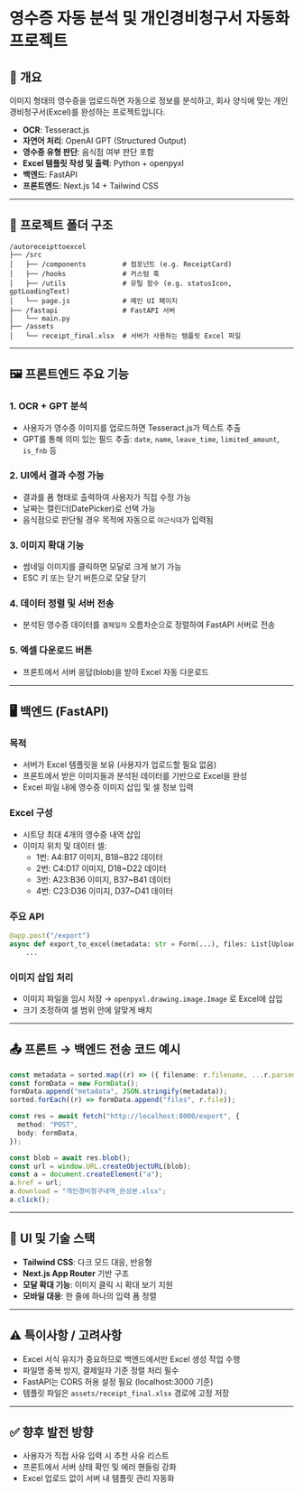 # 영수증 자동 분석 및 개인경비청구서 자동화 프로젝트

## 📌 개요

이미지 형태의 영수증을 업로드하면 자동으로 정보를 분석하고, 회사 양식에 맞는 개인경비청구서(Excel)를 완성하는 프로젝트입니다.

- **OCR**: Tesseract.js
- **자연어 처리**: OpenAI GPT (Structured Output)
- **영수증 유형 판단**: 음식점 여부 판단 포함
- **Excel 템플릿 작성 및 출력**: Python + openpyxl
- **백엔드**: FastAPI
- **프론트엔드**: Next.js 14 + Tailwind CSS

---

## 📁 프로젝트 폴더 구조

```
/autoreceipttoexcel
├── /src
│   ├── /components         # 컴포넌트 (e.g. ReceiptCard)
│   ├── /hooks              # 커스텀 훅
│   ├── /utils              # 유틸 함수 (e.g. statusIcon, gptLoadingText)
│   └── page.js             # 메인 UI 페이지
├── /fastapi                # FastAPI 서버
│   └── main.py
├── /assets
│   └── receipt_final.xlsx  # 서버가 사용하는 템플릿 Excel 파일
```

---

## 🖼️ 프론트엔드 주요 기능

### 1. OCR + GPT 분석

- 사용자가 영수증 이미지를 업로드하면 Tesseract.js가 텍스트 추출
- GPT를 통해 의미 있는 필드 추출: `date`, `name`, `leave_time`, `limited_amount`, `is_fnb` 등

### 2. UI에서 결과 수정 가능

- 결과를 폼 형태로 출력하여 사용자가 직접 수정 가능
- 날짜는 캘린더(DatePicker)로 선택 가능
- 음식점으로 판단될 경우 목적에 자동으로 `야근식대`가 입력됨

### 3. 이미지 확대 기능

- 썸네일 이미지를 클릭하면 모달로 크게 보기 가능
- ESC 키 또는 닫기 버튼으로 모달 닫기

### 4. 데이터 정렬 및 서버 전송

- 분석된 영수증 데이터를 `결제일자` 오름차순으로 정렬하여 FastAPI 서버로 전송

### 5. 엑셀 다운로드 버튼

- 프론트에서 서버 응답(blob)을 받아 Excel 자동 다운로드

---

## 🖥️ 백엔드 (FastAPI)

### 목적

- 서버가 Excel 템플릿을 보유 (사용자가 업로드할 필요 없음)
- 프론트에서 받은 이미지들과 분석된 데이터를 기반으로 Excel을 완성
- Excel 파일 내에 영수증 이미지 삽입 및 셀 정보 입력

### Excel 구성

- 시트당 최대 4개의 영수증 내역 삽입
- 이미지 위치 및 데이터 셀:
  - 1번: A4:B17 이미지, B18~B22 데이터
  - 2번: C4:D17 이미지, D18~D22 데이터
  - 3번: A23:B36 이미지, B37~B41 데이터
  - 4번: C23:D36 이미지, D37~D41 데이터

### 주요 API

```python
@app.post("/export")
async def export_to_excel(metadata: str = Form(...), files: List[UploadFile] = File(...)):
    ...
```

### 이미지 삽입 처리

- 이미지 파일을 임시 저장 → `openpyxl.drawing.image.Image` 로 Excel에 삽입
- 크기 조정하여 셀 범위 안에 알맞게 배치

---

## 📤 프론트 → 백엔드 전송 코드 예시

```ts
const metadata = sorted.map((r) => ({ filename: r.filename, ...r.parsed }));
const formData = new FormData();
formData.append("metadata", JSON.stringify(metadata));
sorted.forEach((r) => formData.append("files", r.file));

const res = await fetch("http://localhost:8000/export", {
  method: "POST",
  body: formData,
});

const blob = await res.blob();
const url = window.URL.createObjectURL(blob);
const a = document.createElement("a");
a.href = url;
a.download = "개인경비청구내역_완성본.xlsx";
a.click();
```

---

## 💄 UI 및 기술 스택

- **Tailwind CSS**: 다크 모드 대응, 반응형
- **Next.js App Router** 기반 구조
- **모달 확대 기능**: 이미지 클릭 시 확대 보기 지원
- **모바일 대응**: 한 줄에 하나의 입력 폼 정렬

---

## ⚠️ 특이사항 / 고려사항

- Excel 서식 유지가 중요하므로 백엔드에서만 Excel 생성 작업 수행
- 파일명 중복 방지, 결제일자 기준 정렬 처리 필수
- FastAPI는 CORS 허용 설정 필요 (localhost:3000 기준)
- 템플릿 파일은 `assets/receipt_final.xlsx` 경로에 고정 저장

---

## ✅ 향후 발전 방향

- 사용자가 직접 사유 입력 시 추천 사유 리스트
- 프론트에서 서버 상태 확인 및 에러 핸들링 강화
- Excel 업로드 없이 서버 내 템플릿 관리 자동화